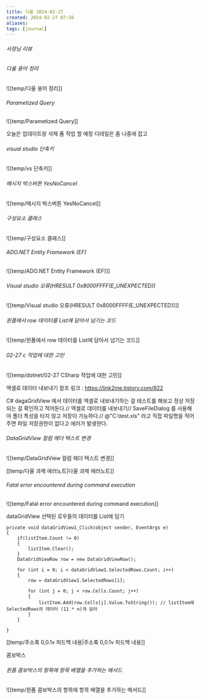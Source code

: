 ```yaml
---
title: 다울 2024-02-27
created: 2024-02-27 07:58
aliases: 
tags: [journal]
---
```


###### 사장님 리뷰

###### 다울 용어 정리
![[temp/다울 용어 정리]]

###### Parametized Query
![[temp/Parametized Query]]



오늘은 업데이트랑 삭제 폼 작업 할 예정
디테일은 좀 나중에 잡고


###### visual studio 단축키
![[temp/vs 단축키]]

###### 메시지 박스버튼 YesNoCancel
![[temp/메시지 박스버튼 YesNoCancel]]


###### 구성요소 클래스
![[temp/구성요소 클래스]]

  
###### ADO.NET Entity Framework (EF)
![[temp/ADO.NET Entity Framework (EF)]]


 
###### Visual studio 오류(HRESULT 0x8000FFFF(E_UNEXPECTED))
![[temp/Visual studio 오류(HRESULT 0x8000FFFF(E_UNEXPECTED))]]

###### 윈폼에서 row 데이터를 List에 담아서 넘기는 코드
![[temp/윈폼에서 row 데이터를 List에 담아서 넘기는 코드]]

###### 02-27 c 작업에 대한 고민
![[temp/dotnet/02-27 CSharp  작업에 대한 고민]]

엑셀로 데이터 내보내기
참조 링크 : https://link2me.tistory.com/822

C# dagaGridView 에서 데이터를 엑셀로 내보내기하는 걸 테스트를 해보고 정상 저장되는 걸 확인하고 적어둔다.// 
엑셀로 데이터를 내보내기// SaveFileDialog 를 사용해야 폴더 특성을 타지 않고 저장이 가능하다.// 
@"C:\test.xls" 라고 직접 파일명을 적어주면 파일 저장권한이 없다고 에러가 발생한다.

###### DataGridView 컬럼 헤더 텍스트 변경
![[temp/DataGridView 컬럼 헤더 텍스트 변경]]

[[temp/다울 과제 에러노트|다울 과제 에러노트]]
###### Fatal error encountered during command execution
![[temp/Fatal error encountered during command execution]]

dataGridView 선택된 로우들의 데이터를 List에 담기
```CSharp 
private void dataGridView1_Click(object sender, EventArgs e)
{
    if(listItem.Count != 0)
    {
        listItem.Clear();
    }
    DataGridViewRow row = new DataGridViewRow();

    for (int i = 0; i < dataGridView1.SelectedRows.Count; i++)
    {   
        row = dataGridView1.SelectedRows[i];

        for (int j = 0; j < row.Cells.Count; j++)
        {
            listItem.Add(row.Cells[j].Value.ToString()); // listItem에 SelectedRows의 데이터 (11 * n)개 담아 
        }
    }

}
```

[[temp/주소록 0,0.1v 피드백 내용|주소록 0,0.1v 피드백 내용]]

콤보박스
###### 윈폼 콤보박스의 항목에 항목 배열을 추가하는 메서드
![[temp/윈폼 콤보박스의 항목에 항목 배열을 추가하는 메서드]]


